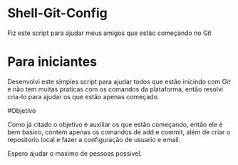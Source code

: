 # Shell-Git-Config
Fiz este script para ajudar meus amigos que estão começando no Git
# Para iniciantes

Desenvolvi este simples script para ajudar todos que estão inicindo com Git e não tem muitas praticas com os comandos da plataforma,
então resolvi cria-lo para ajudar os que estão apenas começado.

#Objetivo

Como já citado o objetivo é auxiliar os que estão começando, então ele é bem basico, contem apenas os comandos de add e commit, além de criar
o repositorio local e fazer a configuração de usuario e email.

Espero ajudar o maximo de pessoas possivel.

